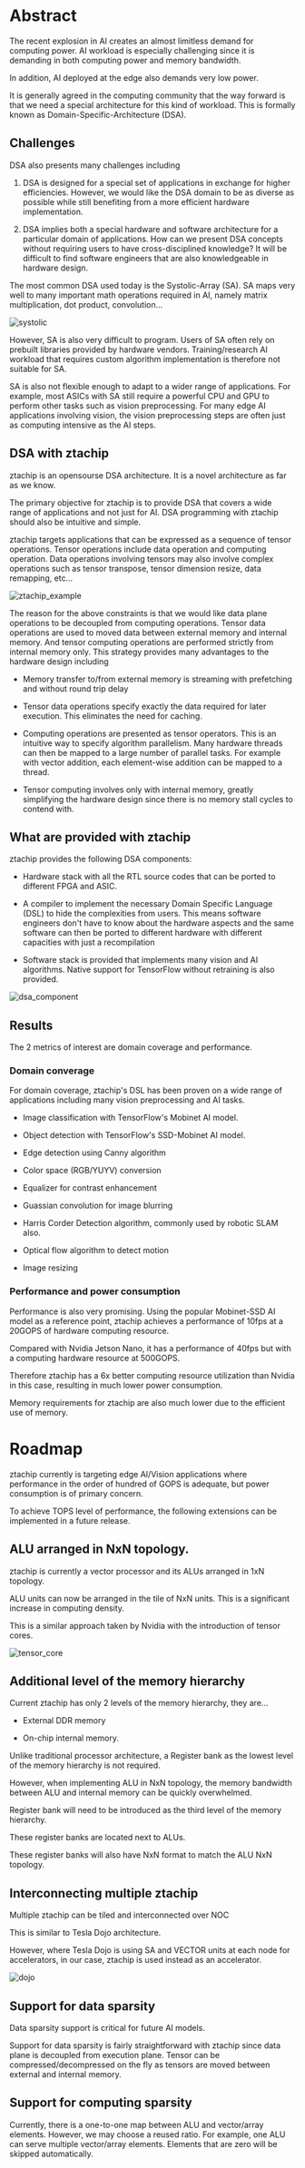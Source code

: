 # Abstract

The recent explosion in AI creates an almost limitless demand for computing power.
AI workload is especially challenging since it is demanding in both computing power
and memory bandwidth.

In addition, AI deployed at the edge also demands very low power.

It is generally agreed in the computing community that the way forward is that we
need a special architecture for this kind of workload. This is formally known as
Domain-Specific-Architecture (DSA).

## Challenges

DSA also presents many challenges including

1. DSA is designed for a special set of applications in exchange for higher efficiencies.
However, we would like the DSA domain to be as diverse as possible while still benefiting
from a more efficient hardware implementation.

2. DSA implies both a special hardware and software architecture for a particular domain of applications. 
How can we present DSA concepts without requiring users to have cross-disciplined knowledge? 
It will be difficult to find software engineers that are also knowledgeable in hardware design.

The most common DSA used today is the Systolic-Array (SA). 
SA maps very well to many important math operations required in AI, namely
matrix multiplication, dot product, convolution...

![systolic](images/systolic.bmp)

However, SA is also very difficult to program. Users of SA often rely on prebuilt 
libraries provided by hardware vendors. Training/research AI workload that requires custom algorithm
implementation is therefore not suitable for SA.

SA is also not flexible enough to adapt to a wider range of applications. For example,
most ASICs with SA still require a powerful CPU and GPU to perform other 
tasks such as vision preprocessing. For many edge AI applications involving vision, 
the vision preprocessing steps are often just as computing intensive as the AI steps.

## DSA with ztachip

ztachip is an opensourse DSA architecture. It is a novel architecture as far as we
know.

The primary objective for ztachip is to provide DSA that covers a wide range of
applications and not just for AI. DSA programming with ztachip should also be intuitive
and simple.

ztachip targets applications that can be expressed as a sequence of tensor operations.
Tensor operations include data operation and computing operation. Data operations involving
tensors may also involve complex operations such as tensor transpose, tensor dimension resize,
data remapping, etc...

![ztachip_example](images/ztachip_app_example.bmp)

The reason for the above constraints is that we would like data plane operations to be
decoupled from computing operations. Tensor data operations are used to moved
data between external memory and internal memory. And tensor computing operations are performed
strictly from internal memory only. This strategy provides many advantages to the hardware
design including

- Memory transfer to/from external memory is streaming with prefetching and without round trip delay

- Tensor data operations specify exactly the data required for later execution. This
eliminates the need for caching.

- Computing operations are presented as tensor operators. This is an intuitive way
to specify algorithm parallelism. Many hardware threads can then be mapped to a large number
of parallel tasks. For example with vector addition, each element-wise addition can be mapped to a thread. 

- Tensor computing involves only with internal memory, greatly simplifying 
the hardware design since there is no memory stall cycles to contend with.

## What are provided with ztachip

ztachip provides the following DSA components:

- Hardware stack with all the RTL source codes that can be ported to different
FPGA and ASIC.

- A compiler to implement the necessary Domain Specific Language (DSL) to
hide the complexities from users. This means software engineers don't have to know
about the hardware aspects and the same software can then be ported to different
hardware with different capacities with just a recompilation

- Software stack is provided that implements many vision and AI algorithms. Native support
for TensorFlow without retraining is also provided.   

![dsa_component](images/dsa_component.bmp)

## Results

The 2 metrics of interest are domain coverage and performance.

### Domain converage

For domain coverage, ztachip's DSL has been proven on a wide range of applications
including many vision preprocessing and AI tasks. 

- Image classification with TensorFlow's Mobinet AI model.

- Object detection with TensorFlow's SSD-Mobinet AI model.

- Edge detection using Canny algorithm  

- Color space (RGB/YUYV) conversion

- Equalizer for contrast enhancement

- Guassian convolution for image blurring

- Harris Corder Detection algorithm, commonly used by robotic SLAM also.

- Optical flow algorithm to detect motion

- Image resizing

### Performance and power consumption

Performance is also very promising. Using the popular Mobinet-SSD AI model as a reference point,
ztachip achieves a performance of 10fps at a 20GOPS of hardware computing resource.

Compared with Nvidia Jetson Nano, it has a performance of 40fps but with a computing hardware resource at 500GOPS.

Therefore ztachip has a 6x better computing resource utilization than Nvidia in this case, resulting in much lower
power consumption.

Memory requirements for ztachip are also much lower due to the efficient use of memory.


# Roadmap

ztachip currently is targeting edge AI/Vision applications where performance in the order of hundred of GOPS is
adequate, but power consumption is of primary concern.

To achieve TOPS level of performance, the following extensions can be implemented in a future release.

## ALU arranged in NxN topology.   

ztachip is currently a vector processor and its ALUs arranged in 1xN topology.

ALU units can now be arranged in the tile of NxN units. This is a significant increase in computing
density.

This is a similar approach taken by Nvidia with the introduction of tensor cores.

![tensor_core](images/tensor_core.bmp)

## Additional level of the memory hierarchy

Current ztachip has only 2 levels of the memory hierarchy, they are...

- External DDR memory 

- On-chip internal memory.

Unlike traditional processor architecture, a Register bank as the lowest level of the memory hierarchy is not required.

However, when implementing ALU in NxN topology, the memory bandwidth between ALU and internal memory can be
quickly overwhelmed. 

Register bank will need to be introduced as the third level of the memory hierarchy. 

These register banks are located next to ALUs. 

These register banks will also have NxN format to match the ALU NxN topology.


## Interconnecting multiple ztachip

Multiple ztachip can be tiled and interconnected over NOC

This is similar to Tesla Dojo architecture.

However, where Tesla Dojo is using SA and VECTOR units at each node for accelerators, 
in our case, ztachip is used instead as an accelerator.

![dojo](images/dojo.bmp)

## Support for data sparsity

Data sparsity support is critical for future AI models.

Support for data sparsity is fairly straightforward with ztachip since data plane
is decoupled from execution plane. Tensor can be compressed/decompressed on the fly
as tensors are moved between external and internal memory.

## Support for computing sparsity

Currently, there is a one-to-one map between ALU and vector/array elements. However, 
we may choose a reused ratio. For example, one ALU can serve multiple vector/array elements.
Elements that are zero will be skipped automatically.

  
